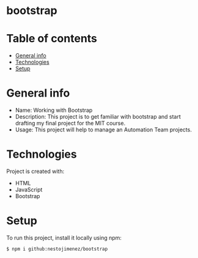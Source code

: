 # bootstrap
# Table of contents
* [General info](#general-info)
* [Technologies](#technologies)
* [Setup](#setup)

# General info
* Name: Working with Bootstrap
* Description: This project is to get familiar with bootstrap and start drafting my final project for the MIT course.
* Usage: This project will help to manage an Automation Team projects.
	
# Technologies
Project is created with:
* HTML
* JavaScript
* Bootstrap
	
# Setup
To run this project, install it locally using npm:

```
$ npm i github:nestojimenez/bootstrap
```